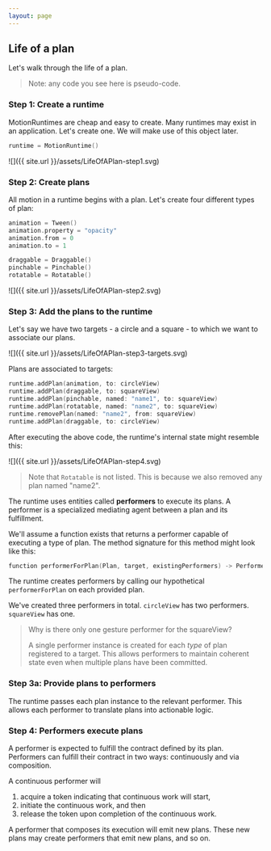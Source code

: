 ```yaml
---
layout: page
---
```


## Life of a plan

Let's walk through the life of a plan.

> Note: any code you see here is pseudo-code.

### Step 1: Create a runtime

MotionRuntimes are cheap and easy to create. Many runtimes may exist in an application. Let's create one. We will make use of this object later.

```swift
runtime = MotionRuntime()
```

![]({{ site.url }}/assets/LifeOfAPlan-step1.svg)

### Step 2: Create plans

All motion in a runtime begins with a plan. Let's create four different types of plan:

```swift
animation = Tween()
animation.property = "opacity"
animation.from = 0
animation.to = 1

draggable = Draggable()
pinchable = Pinchable()
rotatable = Rotatable()
```

![]({{ site.url }}/assets/LifeOfAPlan-step2.svg)

### Step 3: Add the plans to the runtime

Let's say we have two targets - a circle and a square - to which we want to associate our plans.

![]({{ site.url }}/assets/LifeOfAPlan-step3-targets.svg)

Plans are associated to targets:

```swift
runtime.addPlan(animation, to: circleView)
runtime.addPlan(draggable, to: squareView)
runtime.addPlan(pinchable, named: "name1", to: squareView)
runtime.addPlan(rotatable, named: "name2", to: squareView)
runtime.removePlan(named: "name2", from: squareView)
runtime.addPlan(draggable, to: circleView)
```

After executing the above code, the runtime's internal state might resemble this:

![]({{ site.url }}/assets/LifeOfAPlan-step4.svg)

> Note that `Rotatable` is not listed. This is because we also removed any plan named "name2".

The runtime uses entities called **performers** to execute its plans. A performer is a specialized mediating agent between a plan and its fulfillment.

We'll assume a function exists that returns a performer capable of executing a type of plan. The method signature for this method might look like this:

```swift
function performerForPlan(Plan, target, existingPerformers) -> Performer
```

The runtime creates performers by calling our hypothetical `performerForPlan` on each provided plan.

We've created three performers in total. `circleView` has two performers. `squareView` has one.

> Why is there only one gesture performer for the squareView?
> 
> A single performer instance is created for each _type_ of plan registered to a target. This allows performers to maintain coherent state even when multiple plans have been committed.

### Step 3a: Provide plans to performers

The runtime passes each plan instance to the relevant performer. This allows each performer to translate plans into actionable logic.

### Step 4: Performers execute plans

A performer is expected to fulfill the contract defined by its plan. Performers can fulfill their contract in two ways: continuously and via composition.

A continuous performer will

1. acquire a token indicating that continuous work will start,
2. initiate the continuous work, and then
3. release the token upon completion of the continuous work.

A performer that composes its execution will emit new plans. These new plans may create performers that emit new plans, and so on.
